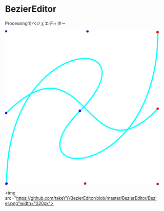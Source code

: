 # BezierEditor
Processingでベジェエディター  

![Bezier Editor](https://github.com/takeYY/BezierEditor/blob/master/BezierEditor/Bezier.png)
  
<img src="https://github.com/takeYY/BezierEditor/blob/master/BezierEditor/Bezier.png"width="320px">
